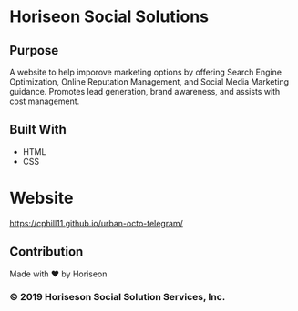 # Horiseon Social Solutions

## Purpose
A website to help imporove marketing options by offering Search Engine Optimization, Online Reputation Management, and Social Media Marketing guidance.  Promotes lead generation, brand awareness, and assists with cost management.

## Built With
* HTML
* CSS

# Website
https://cphill11.github.io/urban-octo-telegram/


## Contribution
Made with ❤️ by Horiseon


### © 2019 Horiseson Social Solution Services, Inc.
